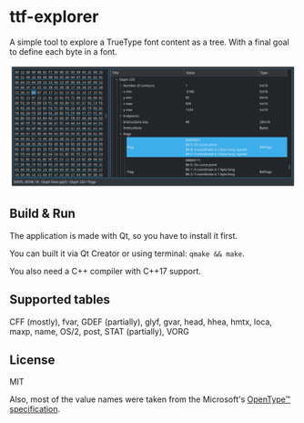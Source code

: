 # ttf-explorer

A simple tool to explore a TrueType font content as a tree.
With a final goal to define each byte in a font.

![](.github/screenshot.png)

## Build & Run

The application is made with Qt, so you have to install it first.

You can built it via Qt Creator or using terminal: `qmake && make`.

You also need a C++ compiler with C++17 support.

## Supported tables

CFF (mostly),
fvar,
GDEF (partially),
glyf,
gvar,
head,
hhea,
hmtx,
loca,
maxp,
name,
OS/2,
post,
STAT (partially),
VORG

## License

MIT

Also, most of the value names were taken from the Microsoft's
[OpenType™ specification](https://docs.microsoft.com/en-us/typography/opentype/spec/).
